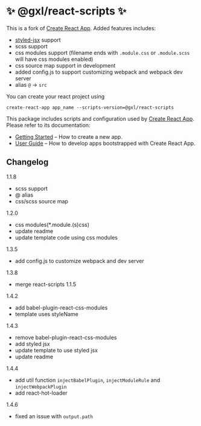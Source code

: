 # ✨ @gxl/react-scripts ✨

This is a fork of [Create React App](https://github.com/facebookincubator/create-react-app). Added features includes:

- [styled-jsx](https://github.com/zeit/styled-jsx) support
- scss support
- css modules support (filename ends with `.module.css` or `.module.scss` will have css modules enabled)
- css source map support in development
- added config.js to support customizing webpack and webpack dev server
- alias `@` -> `src`

You can create your react project using

```
create-react-app app_name --scripts-version=@gxl/react-scripts
```

This package includes scripts and configuration used by [Create React App](https://github.com/facebook/create-react-app).<br>
Please refer to its documentation:

* [Getting Started](https://github.com/facebookincubator/create-react-app/blob/master/README.md#getting-started) – How to create a new app.
* [User Guide](https://github.com/facebookincubator/create-react-app/blob/master/packages/react-scripts/template/README.md) – How to develop apps bootstrapped with Create React App.

## Changelog

1.1.8
- scss support
- @ alias
- css/scss source map

1.2.0
- css modules(*.module.(s)css)
- update readme
- update template code using css modules

1.3.5
- add config.js to customize webpack and dev server

1.3.8
- merge react-scripts 1.1.5

1.4.2
- add babel-plugin-react-css-modules
- template uses styleName

1.4.3
- remove babel-plugin-react-css-modules
- add styled jsx
- update template to use styled jsx
- update readme

1.4.4
- add util function `injectBabelPlugin`, `injectModuleRule` and `injectWebpackPlugin`
- add react-hot-loader

1.4.6
- fixed an issue with `output.path`
